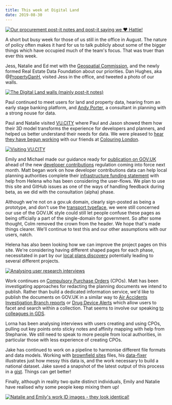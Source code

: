 ```yaml
---
title: This week at Digital Land
date: 2019-08-30
---
```


<a href="https://www.flickr.com/photos/psd/48647648787/in/datetaken-public/" title="Our procurement post-it notes and post-it saying we ❤️ Hattie!"><img src="https://live.staticflickr.com/65535/48647648787_26ee37350c_b.jpg"  alt="Our procurement post-it notes and post-it saying we ❤️ Hattie!"></a>

A short but busy week for those of us still in the office in August. The nature of policy often makes it hard for us to talk publicly about some of the bigger things which have occupied much of the team's focus. That was truer than ever this week. 

Jess, Natalie and Ed met with the [Geospatial Commission](https://www.gov.uk/government/organisations/geospatial-commission), and the newly formed Real Estate Data Foundation about our priorities. Dan Hughes, aka @<a href="https://twitter.com/PropertyDanH/">PropertyDanH</a>, visited Jess in the office, and tweeted a photo of our walls.

<a href="https://twitter.com/PropertyDanH/status/1167075800916643841" title = "The Digital Land walls (mainly post-it notes)"><img src="https://pbs.twimg.com/media/EDJJPU_XsAM5rix.jpg" alt="The Digital Land walls (mainly post-it notes)"></a>

Paul continued to meet users for land and property data, hearing from an early stage banking platform, and <a href="https://twitter.com/Andy__Porter">Andy Porter</a>, a consultant in planning with a strong nouse for data.

Paul and Natalie visited <a href="https://vu.city/">VU.CITY</a> where Paul and Jason showed them how their 3D model transforms the experience for developers and planners, and helped us better understand their needs for data. We were pleased to <a href="https://geospatialcommission.blog.gov.uk/2019/08/28/vu-city-bringing-planning-into-the-community/">hear they have begun working</a> with our friends at <a href="https://colouringlondon.org/">Colouring London</a>.

<a href="https://www.flickr.com/photos/psd/48646555352/in/datetaken-public/" title="Visiting VU.CITY"><img src="https://live.staticflickr.com/65535/48646555352_51afc24ac2_b.jpg" alt="Visiting VU.CITY"></a>

Emily and Michael made our guidance ready for [publication on GOV.UK](https://www.gov.uk/guidance/publish-your-developer-contributions-data) ahead of the new [developer contributions](https://digital-land.github.io/project/developer-contributions/) regulation coming into force next month. Matt began work on how developer contributions data can help local planning authorities complete their <a href="https://github.com/digital-land/digital-land/issues/222">infrastructure funding statement</a> with help from Helena who has been considering the user-flows.  We plan to use this site and GitHub issues as one of the ways of handling feedback during beta, as we did with the consultation (alpha) phase.

Although we're not on a gov.uk domain, clearly sign-posted as being a prototype, and don't use the [transport typeface](https://designnotes.blog.gov.uk/2015/03/11/can-i-use-the-gov-uk-fonts/), we were still concerned our use of the GOV.UK style could still let people confuse these pages as being officially a part of the single-domain for government. So after some thought, Colm removed the crown from the header. We hope that's made things clearer. We'll continue to test this and our other assumptions with our users, natch.

Helena has also been looking how we can improve the project pages on this site. We're considering having different shaped pages for each phase, necessitated in part by our [local plans discovery](https://digital-land.github.io/project/local-plans/) potentially leading to several different projects.

<a href="https://www.flickr.com/photos/psd/48629182018/in/datetaken/" title="Analysing user research interviews"><img src="https://live.staticflickr.com/65535/48629182018_ccdca15d12_b.jpg" alt="Analysing user research interviews"></a>

Work continues on [Compulsory Purchase Orders](https://digital-land.github.io/project/compulsory-purchase-orders/) (CPOs). Matt has been investigating approaches for redacting the planning documents we intend to publish. Rather than build a dedicated information service, we'd like to publish the documents on GOV.UK in a similar way to [Air Accidents Investigation Branch reports](https://www.gov.uk/aaib-reports) or [Drug Device Alerts](https://www.gov.uk/drug-device-alerts) which allow users to facet and search within a collection. That seems to involve our speaking [to colleagues in GDS](https://www.gov.uk/guidance/content-design/organising-and-grouping-content-on-gov-uk).

Lorna has been analysing interviews with users creating and using CPOs, pulling out key points onto sticky notes and affinity mapping with help from Stephanie. We still need to speak to more people from local authorities, in particular those with less experience of creating CPOs.

Jake has continued to work on a pipeline to harmonise different file formats and data models. Working with [brownfield sites](https://digital-land.github.io/project/brownfield-sites/) files, his [data-fixer](https://github.com/digital-land/data-fixer-prototype/blob/master/index.js#L48) illustrates just how messy this data is, and the work necessary to build a national dataset. Jake saved a snapshot of the latest output of this process in a [gist](https://gist.githubusercontent.com/jakemulley/9e2a078f2e5556e967ec24b73c87e9cd/raw/0aff13d851ae7a66543b11f98f8980457ed464f3/data-fixer-prototype%2520-%2520brownfield%2520site%2520pre-validation). Things can get better!

Finally, although in reality two quite distinct individuals, Emily and Natalie have realised why some people keep mixing them up!

<a href="https://www.flickr.com/photos/psd/48647196093/in/datetaken/" title="Natalie and Emily's work ID images - they look identical!"><img src="https://live.staticflickr.com/65535/48647196093_bd831acb13_b.jpg" alt="Natalie and Emily's work ID images - they look identical!"></a>
